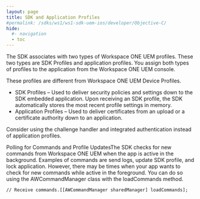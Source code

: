 ```yaml
---
layout: page
title: SDK and Application Profiles
#permalink: /sdks/ws1/ws1-sdk-uem-ios/developer/Objective-C/
hide:
  #- navigation
  - toc
---
```

  
The SDK associates with two types of Workspace ONE UEM profiles. These two types are SDK Profiles and application profiles. You assign both types of profiles to the application from the Workspace ONE UEM console.

These profiles are different from Workspace ONE UEM Device Profiles.  
   * SDK Profiles – Used to deliver security policies and settings down to the SDK embedded application. Upon receiving an SDK profile, the SDK automatically stores the most recent profile settings in memory.
   * Application Profiles – Used to deliver certificates from an upload or a certificate authority down to an application.
   
   Consider using the challenge handler and integrated authentication instead of application profiles.

Polling for Commands and Profile UpdatesThe SDK checks for new commands from Workspace ONE UEM when the app is active in the background. Examples of commands are send logs, update SDK profile, and lock application. However, there may be times when your app wants to check for new commands while active in the foreground. You can do so using the AWCommandManager class with the loadCommands method.

```
// Receive commands.[[AWCommandManager sharedManager] loadCommands];
```
